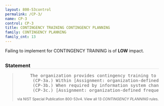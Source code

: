 ```yaml
---
layout: 800-53control
permalink: /CP-3/
name: CP-3
control: CP-3
title: CONTINGENCY TRAINING CONTINGENCY PLANNING
family: CONTINGENCY PLANNING
family_cnt: 13
---
```

<p class="text-info">Failing to implement for CONTINGENCY TRAINING is of <b>LOW</b> impact.</p>

<h3 style="border-bottom:1px solid #ddd;margin:30px 0 8px 0;">Statement</h3>
<blockquote>
<pre>     The organization provides contingency training to information system users consistent with assigned roles and responsibilities: 
      (CP-3a.) Within [Assignment: organization-defined time period] of assuming a contingency role or responsibility; 
      (CP-3b.) When required by information system changes; and 
      (CP-3c.) [Assignment: organization-defined frequency] thereafter. 
</pre>
<p><small>via NIST Special Publication 800-53v4. View all 13 <i>CONTINGENCY PLANNING</i> rules. <a href="/cce/ssg/group/$Group_id"><span class="glyphicon glyphicon-link"></span></a> </small></p>
</blockquote>

